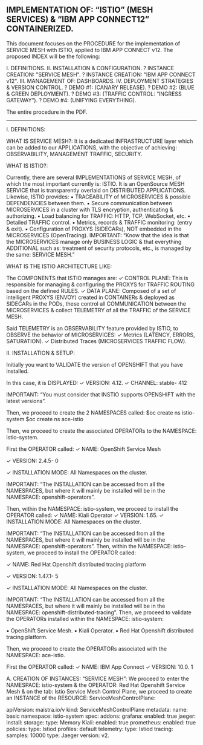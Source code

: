 IMPLEMENTATION OF: “ISTIO” (MESH SERVICES) & “IBM APP CONNECT12” CONTAINERIZED.
------------------------------------------------------------------------------ 
This document focuses on the PROCEDURE for the implementation of SERVICE MESH with ISTIO, applied to IBM APP CONNECT v12. 
The proposed INDEX will be the following:

I. DEFINITIONS.
II. INSTALLATION & CONFIGURATION.
    ? INSTANCE CREATION: "SERVICE MESH".
    ? INSTANCE CREATION: "IBM APP CONNECT v12".
III. MANAGEMENT OF: DASHBOARDS.
IV. DEPLOYMENT STRATEGIES & VERSION CONTROL.
    ? DEMO #1: (CANARY RELEASE).
    ? DEMO #2: (BLUE & GREEN DEPLOYMENT).
    ? DEMO #3: (TRAFFIC CONTROL: “INGRESS GATEWAY”).
    ? DEMO #4: (UNIFYING EVERYTHING).

The entire procedure in the PDF.

---------------

I. DEFINITIONS:

WHAT IS SERVICE MESH?:
It is a dedicated INFRASTRUCTURE layer which can be added to our APPLICATIONS, with the objective of achieving: OBSERVABILITY, MANAGEMENT TRAFFIC, SECURITY.

WHAT IS ISTIO?:

Currently, there are several IMPLEMENTATIONS of SERVICE MESH, of which the most important currently is: ISTIO. It is an OpenSource MESH SERVICE that is transparently overlaid on DISTRIBUTED APPLICATIONS. Likewise, ISTIO provides:
▪ TRACEABILITY of MICROSERVICES & possible DEPENDENCIES between them.
▪ Secure communication between MICROSERVICES in a cluster with TLS encryption, authenticating & authorizing.
▪ Load balancing for TRAFFIC: HTTP, TCP, WebSocket, etc.
▪ Detailed TRAFFIC control.
▪ Metrics, records & TRAFFIC monitoring: (entry & exit).
▪ Configuration of PROXYS (SIDECARs), NOT embedded in the MICROSERVICES (OpenTracing).
IMPORTANT: “Know that the idea is that the MICROSERVICES manage only BUSINESS LOGIC & that everything ADDITIONAL such as: treatment of security protocols, etc., is managed by the same: SERVICE MESH.”

WHAT IS THE ISTIO ARCHITECTURE LIKE:

The COMPONENTS that ISTIO manages are:
✓ CONTROL PLANE: This is responsible for managing & configuring the PROXYS for TRAFFIC ROUTING based on the defined RULES.
✓ DATA PLANE: Composed of a set of intelligent PROXYS (ENVOY) created in CONTAINERs & deployed as SIDECARs in the PODs, these control all COMMUNICATION between the MICROSERVICES & collect TELEMETRY of all the TRAFFIC of the SERVICE MESH.

Said TELEMETRY is an OBSERVABILITY feature provided by ISTIO, to OBSERVE the behavior of MICROSERVICES:
✓ Metrics (LATENCY, ERRORS, SATURATION).
✓ Distributed Traces (MICROSERVICES TRAFFIC FLOW).


II. INSTALLATION & SETUP:

Initially you want to VALIDATE the version of OPENSHIFT that you have installed.

In this case, it is DISPLAYED:
✓ VERSION: 4.12.
✓ CHANNEL: stable- 412

IMPORTANT: “You must consider that INSTIO supports OPENSHIFT
with the latest versions”.

Then, we proceed to create the 2 NAMESPACES called:
$oc create ns istio-system
$oc create ns ace-istio

Then, we proceed to create the associated OPERATORs
to the NAMESPACE: istio-system.

First the OPERATOR called:
✓ NAME: OpenShift Service Mesh

✓ VERSION: 2.4.5- 0

✓ INSTALLATION MODE: All Namespaces on the cluster.


IMPORTANT: “The INSTALLATION can be accessed from all the NAMESPACES, but where it will mainly be installed will be in the NAMESPACE: openshift-operators”.

Then, within the NAMESPACE: istio-system, we proceed to install the OPERATOR called:
✓ NAME: Kiali Operator
✓ VERSION: 1.65.
✓ INSTALLATION MODE: All Namespaces on the cluster.

IMPORTANT: “The INSTALLATION can be accessed from all
the NAMESPACES, but where it will mainly be installed will be in the NAMESPACE: openshift-operators”. Then, within the NAMESPACE: istio-system, we proceed to install the OPERATOR called:

✓ NAME: Red Hat Openshift distributed tracing platform

✓ VERSION: 1.47.1- 5

✓ INSTALLATION MODE: All Namespaces on the cluster.


IMPORTANT: “The INSTALLATION can be accessed from all the NAMESPACES, but where it will mainly be installed will be in the NAMESPACE: openshift-distributed-tracing”. Then, we proceed to validate the OPERATORs installed within the NAMESPACE: istio-system:

▪ OpenShift Service Mesh.
▪ Kiali Operator.
▪ Red Hat Openshift distributed tracing platform.

Then, we proceed to create the OPERATORs associated with the NAMESPACE: ace-istio.

First the OPERATOR called:
✓ NAME: IBM App Connect
✓ VERSION: 10.0. 1

A. CREATION OF INSTANCES: “SERVICE MESH”:
We proceed to enter the NAMESPACE: istio-system & the OPERATOR: Red Hat Openshift Service Mesh & on the tab: Istio Service Mesh Control Plane, we proceed to create an INSTANCE of the RESOURCE: ServiceMeshControlPlane:

apiVersion: maistra.io/v
kind: ServiceMeshControlPlane
metadata:
name: basic
namespace: istio-system
spec:
addons:
grafana:
enabled: true
jaeger:
install:
storage:
type: Memory
Kiali:
enabled: true
prometheus:
enabled: true
policies:
type: Istiod
profiles:
default
telemetry:
type: Istiod
tracing:
samples: 10000
type: Jaeger
version: v2.
